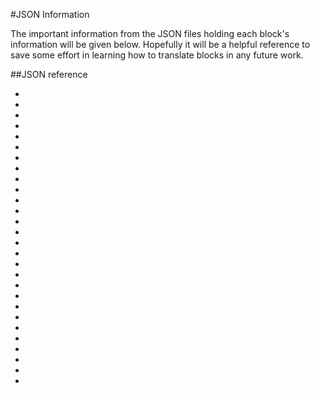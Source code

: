 
#JSON Information

The important information from the JSON files holding each block's information will be given below. Hopefully it will be a helpful reference to save some effort in learning how to translate blocks in any future work.

##JSON reference

* 
* 
* 
* 
* 
* 
* 
* 
* 
* 
* 
* 
* 
* 
* 
* 
* 
* 
* 
* 
* 
* 
* 
* 
* 
* 
* 
* 
